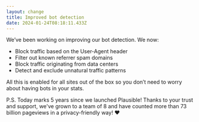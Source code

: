 ```yaml
---
layout: change
title: Improved bot detection
date: 2024-01-24T08:18:11.433Z
---
```

We’ve been working on improving our bot detection. We now:

* Block traffic based on the User-Agent header 
* Filter out known referrer spam domains 
* Block traffic originating from data centers 
* Detect and exclude unnatural traffic patterns 

All this is enabled for all sites out of the box so you don’t need to worry about having bots in your stats. 

P.S. Today marks 5 years since we launched Plausible! Thanks to your trust and support, we've grown to a team of 8 and have counted more than 73 billion pageviews in a privacy-friendly way! ❤️